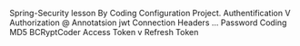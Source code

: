 Spring-Security lesson By Coding Configuration Project.
Authentification V Authorization
@ Annotatsion
jwt
Connection
Headers
... Password Coding MD5 BCRyptCoder
Access Token v Refresh Token
